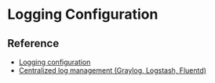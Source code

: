 # Logging Configuration

## Reference

- [Logging configuration](https://quarkus.io/guides/logging)
- [Centralized log management (Graylog, Logstash, Fluentd)](https://quarkus.io/guides/centralized-log-management)

